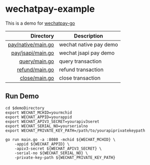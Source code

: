 # wechatpay-example

This is a demo for [wechatpay-go](https://github.com/gunsluo/wechatpay-go)

| Directory                                 | Description                                                      | 
| -----------------------------------------:| -----------------------------------------------------------------|
| [pay/native/main.go](./pay/native/main.go) | wechat native pay demo |
| [pay/jsapi/main.go](./pay/jsapi/main.go) | wechat jsapi pay demo |
| [query/main.go](./query/main.go) | query transaction |
| [refund/main.go](./refund/main.go) | refund transaction |
| [close/main.go](./close/main.go) | close transaction |

## Run Demo

```
cd $demoDirectory
export WECHAT_MCHID=yourmchid
export WECHAT_APPID=yourappid
export WECHAT_APIV3_SECRET=yourapiv3seret
export WECHAT_SERIAL_NO=yourserialno
export WECHAT_PRIVATE_KEY_PATH=/path/to/yourapiprivatekeypath

go run main.go -a :8080 -mchid ${WECHAT_MCHID} \
    -appid ${WECHAT_APPID} \
    -apiv3-secret ${WECHAT_APIV3_SECRET} \
    -serial-no ${WECHAT_SERIAL_NO} \
    -private-key-path ${WECHAT_PRIVATE_KEY_PATH}
```
